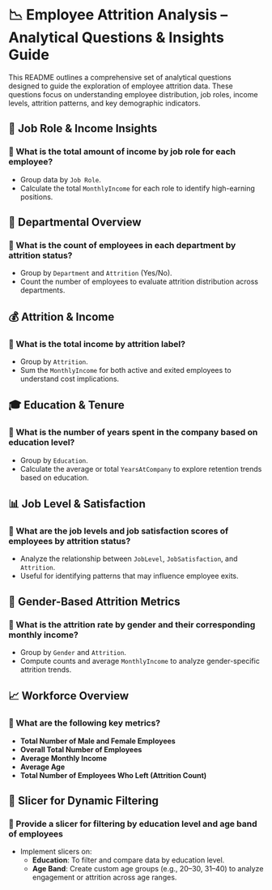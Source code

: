 # 📉 Employee Attrition Analysis – Analytical Questions & Insights Guide

This README outlines a comprehensive set of analytical questions designed to guide the exploration of employee attrition data. These questions focus on understanding employee distribution, job roles, income levels, attrition patterns, and key demographic indicators.

## 💼 Job Role & Income Insights

### 🔹 What is the total amount of income by job role for each employee?
- Group data by `Job Role`.
- Calculate the total `MonthlyIncome` for each role to identify high-earning positions.

## 🏢 Departmental Overview

### 🔹 What is the count of employees in each department by attrition status?
- Group by `Department` and `Attrition` (Yes/No).
- Count the number of employees to evaluate attrition distribution across departments.

## 💰 Attrition & Income

### 🔹 What is the total income by attrition label?
- Group by `Attrition`.
- Sum the `MonthlyIncome` for both active and exited employees to understand cost implications.

## 🎓 Education & Tenure

### 🔹 What is the number of years spent in the company based on education level?
- Group by `Education`.
- Calculate the average or total `YearsAtCompany` to explore retention trends based on education.

## 📊 Job Level & Satisfaction

### 🔹 What are the job levels and job satisfaction scores of employees by attrition status?
- Analyze the relationship between `JobLevel`, `JobSatisfaction`, and `Attrition`.
- Useful for identifying patterns that may influence employee exits.

## 🚻 Gender-Based Attrition Metrics

### 🔹 What is the attrition rate by gender and their corresponding monthly income?
- Group by `Gender` and `Attrition`.
- Compute counts and average `MonthlyIncome` to analyze gender-specific attrition trends.

## 📈 Workforce Overview

### 🔹 What are the following key metrics?
- **Total Number of Male and Female Employees**
- **Overall Total Number of Employees**
- **Average Monthly Income**
- **Average Age**
- **Total Number of Employees Who Left (Attrition Count)**

## 🧮 Slicer for Dynamic Filtering

### 🔹 Provide a slicer for filtering by education level and age band of employees
- Implement slicers on:
  - **Education**: To filter and compare data by education level.
  - **Age Band**: Create custom age groups (e.g., 20–30, 31–40) to analyze engagement or attrition across age ranges.

 
